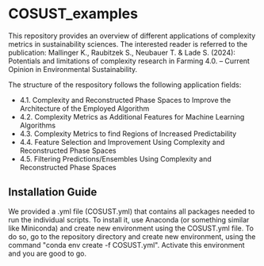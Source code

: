 # COSUST_examples

This repository provides an overview of different applications of complexity metrics in sustainability sciences. 
The interested reader is referred to the publication: Mallinger K., Raubitzek S., Neubauer T. & Lade S. (2024): Potentials and limitations of complexity research in Farming 4.0. – Current Opinion in Environmental Sustainability.

The structure of the respository follows the following application fields:
* 4.1. Complexity and Reconstructed Phase Spaces to Improve the Architecture of the Employed Algorithm
* 4.2. Complexity Metrics as Additional Features for Machine Learning Algorithms
* 4.3. Complexity Metrics to find Regions of Increased Predictability
* 4.4. Feature Selection and Improvement Using Complexity and Reconstructed Phase Spaces
* 4.5. Filtering Predictions/Ensembles Using Complexity and Reconstructed Phase Spaces

## Installation Guide
We provided a .yml file (COSUST.yml) that contains all packages needed to run the individual scripts. To install it, use Anaconda (or something similar like Miniconda) and create new environment using the COSUST.yml file. To do so, go to the repository directory and create new environment, using the command "conda env create -f COSUST.yml". Activate this environment and you are good to go. 
